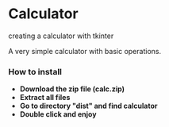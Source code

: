 # **Calculator** #
 creating a calculator with tkinter

A very simple calculator with basic operations.

### **How to install** ###
* **Download the zip file (calc.zip)**
* **Extract all files**
* **Go to directory "dist" and find calculator**
* **Double click and enjoy**